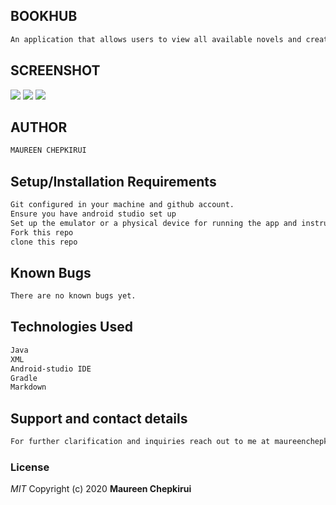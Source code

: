 ## BOOKHUB
````bash
An application that allows users to view all available novels and create their own custom reading list.Users can also rate books and see the reviews available.
````
## SCREENSHOT

![](screen1.jpeg) ![](screen2.jpeg) ![](screen3.jpeg)

## AUTHOR
````bash
MAUREEN CHEPKIRUI
````
## Setup/Installation Requirements
````bash
Git configured in your machine and github account.
Ensure you have android studio set up
Set up the emulator or a physical device for running the app and instrumental tests
Fork this repo
clone this repo
````
## Known Bugs
````bash
There are no known bugs yet.
````
## Technologies Used
````bash
Java
XML
Android-studio IDE
Gradle
Markdown
````
## Support and contact details
````bash
For further clarification and inquiries reach out to me at maureenchepkirui005@gmail.com/0717452789
````
### License

*MIT*
Copyright (c) 2020 **Maureen Chepkirui**
